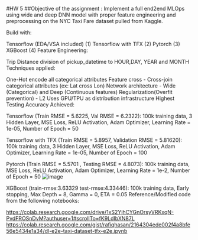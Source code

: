 #HW 5
##Objective of the assignment : Implement a full end2end MLOps using wide and deep DNN model with proper feature engineering and preprocessing on the NYC Taxi Fare dataset pulled from Kaggle.

Build with:

Tensorflow (EDA/VSA included) (1)
Tensorflow with TFX (2)
Pytorch (3)
XGBoost (4)
Feature Engineering:

Trip Distance
division of pickup_datetime to HOUR,DAY, YEAR and MONTH
Techniques applied:

One-Hot encode all categorical attributes
Feature cross - Cross-join categorical attributes (ex: Lat cross Lon)
Network architecture - Wide (Categorical) and Deep (Continuous features)
Regularization(Overfit prevention) - L2
Uses GPU/TPU as distribution infrastructure
Highest Testing Accuracy Achieved:

Tensorflow (Train RMSE = 5.6225, Val RMSE = 6.2322):
100k training data, 3 Hidden Layer, MSE Loss, ReLU Activation, Adam Optimizer, Learning Rate = 1e-05, Number of Epoch = 50

Tensorflow with TFX (Train RMSE = 5.8957, Validation RMSE = 5.81620):
100k training data, 3 Hidden Layer, MSE Loss, ReLU Activation, Adam Optimizer, Learning Rate = 1e-05, Number of Epoch = 100

Pytorch (Train RMSE = 5.5701 , Testing RMSE = 4.8073):
100k training data, MSE Loss, ReLU Activation, Adam Optimizer, Learning Rate = 1e-2, Number of Epoch = 50
![image](https://user-images.githubusercontent.com/71077352/116034889-e36e1380-a618-11eb-8390-9e4daf8cfa59.png)

XGBoost (train-rmse:3.63329	test-rmse:4.33446):
100k training data, Early stopping, Max Depth = 8, Gamma = 0, ETA = 0.05
Reference/Modified code from the following notebooks:

https://colab.research.google.com/drive/1xS2YjhCYGnOrsyVRKxqN-PvdFROSnDvM?authuser=1#scrollTo=fK9LdIbXN87L
https://colab.research.google.com/gist/rafiqhasan/2164304ede002f4a8bfe56e5434e1a34/dl-e2e-taxi-dataset-tfx-e2e.ipynb
